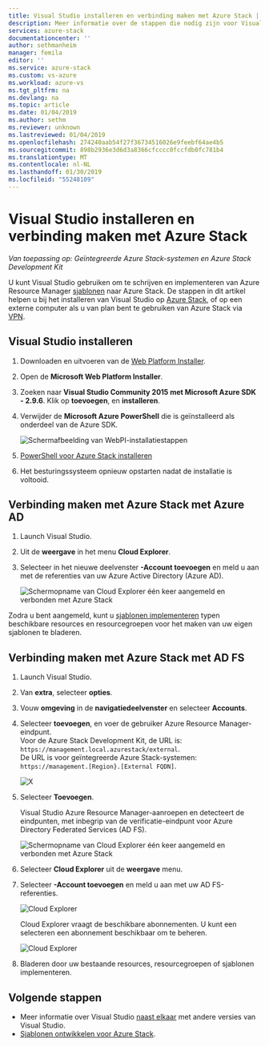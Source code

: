 ```yaml
---
title: Visual Studio installeren en verbinding maken met Azure Stack | Microsoft Docs
description: Meer informatie over de stappen die nodig zijn voor Visual Studio installeren en verbinding maken met Azure Stack
services: azure-stack
documentationcenter: ''
author: sethmanheim
manager: femila
editor: ''
ms.service: azure-stack
ms.custom: vs-azure
ms.workload: azure-vs
ms.tgt_pltfrm: na
ms.devlang: na
ms.topic: article
ms.date: 01/04/2019
ms.author: sethm
ms.reviewer: unknown
ms.lastreviewed: 01/04/2019
ms.openlocfilehash: 274240aab54f27f36734516026e9feebf64ae4b5
ms.sourcegitcommit: 898b2936e3d6d3a8366cfcccc0fccfdb0fc781b4
ms.translationtype: MT
ms.contentlocale: nl-NL
ms.lasthandoff: 01/30/2019
ms.locfileid: "55248109"
---
```

# <a name="install-visual-studio-and-connect-to-azure-stack"></a>Visual Studio installeren en verbinding maken met Azure Stack

*Van toepassing op: Geïntegreerde Azure Stack-systemen en Azure Stack Development Kit*

U kunt Visual Studio gebruiken om te schrijven en implementeren van Azure Resource Manager [sjablonen](azure-stack-arm-templates.md) naar Azure Stack. De stappen in dit artikel helpen u bij het installeren van Visual Studio op [Azure Stack](azure-stack-connect-azure-stack.md#connect-to-azure-stack-with-remote-desktop), of op een externe computer als u van plan bent te gebruiken van Azure Stack via [VPN](azure-stack-connect-azure-stack.md#connect-to-azure-stack-with-vpn).

## <a name="install-visual-studio"></a>Visual Studio installeren

1. Downloaden en uitvoeren van de [Web Platform Installer](https://www.microsoft.com/web/downloads/platform.aspx).  

2. Open de **Microsoft Web Platform Installer**.

3. Zoeken naar **Visual Studio Community 2015 met Microsoft Azure SDK - 2.9.6**. Klik op **toevoegen**, en **installeren**.

4. Verwijder de **Microsoft Azure PowerShell** die is geïnstalleerd als onderdeel van de Azure SDK.

    ![Schermafbeelding van WebPI-installatiestappen](./media/azure-stack-install-visual-studio/image1.png) 

5. [PowerShell voor Azure Stack installeren](azure-stack-powershell-install.md)

6. Het besturingssysteem opnieuw opstarten nadat de installatie is voltooid.

## <a name="connect-to-azure-stack-with-azure-ad"></a>Verbinding maken met Azure Stack met Azure AD

1. Launch Visual Studio.

2. Uit de **weergave** in het menu **Cloud Explorer**.

3. Selecteer in het nieuwe deelvenster **-Account toevoegen** en meld u aan met de referenties van uw Azure Active Directory (Azure AD).  

    ![Schermopname van Cloud Explorer één keer aangemeld en verbonden met Azure Stack](./media/azure-stack-install-visual-studio/image2.png)

Zodra u bent aangemeld, kunt u [sjablonen implementeren](azure-stack-deploy-template-visual-studio.md) typen beschikbare resources en resourcegroepen voor het maken van uw eigen sjablonen te bladeren.  

## <a name="connect-to-azure-stack-with-ad-fs"></a>Verbinding maken met Azure Stack met AD FS

1. Launch Visual Studio.

2. Van **extra**, selecteer **opties**.

3. Vouw **omgeving** in de **navigatiedeelvenster** en selecteer **Accounts**.

4. Selecteer **toevoegen**, en voer de gebruiker Azure Resource Manager-eindpunt.  
  Voor de Azure Stack Development Kit, de URL is: `https://management.local.azurestack/external`.  
  De URL is voor geïntegreerde Azure Stack-systemen: `https://management.[Region}.[External FQDN]`.

    ![X](./media/azure-stack-install-visual-studio/image5.png)

5. Selecteer **Toevoegen**.  

    Visual Studio Azure Resource Manager-aanroepen en detecteert de eindpunten, met inbegrip van de verificatie-eindpunt voor Azure Directory Federated Services (AD FS).

    ![Schermopname van Cloud Explorer één keer aangemeld en verbonden met Azure Stack](./media/azure-stack-install-visual-studio/image6.png)

6. Selecteer **Cloud Explorer** uit de **weergave** menu.

1. Selecteer **-Account toevoegen** en meld u aan met uw AD FS-referenties.  

    ![Cloud Explorer](./media/azure-stack-install-visual-studio/image7.png)

    Cloud Explorer vraagt de beschikbare abonnementen. U kunt een selecteren een abonnement beschikbaar om te beheren.

    ![Cloud Explorer](./media/azure-stack-install-visual-studio/image8.png)

8. Bladeren door uw bestaande resources, resourcegroepen of sjablonen implementeren.

## <a name="next-steps"></a>Volgende stappen

 - Meer informatie over Visual Studio [naast elkaar](https://msdn.microsoft.com/library/ms246609.aspx) met andere versies van Visual Studio.
 - [Sjablonen ontwikkelen voor Azure Stack](azure-stack-develop-templates.md).